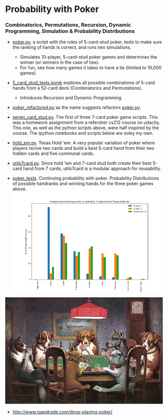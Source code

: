 # Probability with Poker

### Combinatorics, Permutations, Recursion, Dynamic Programming, Simulation & Probability Distributions
 
- [poker.py](poker.py), a script with the rules of 5-card-stud poker, tests to make sure the ranking of hands is correct, and runs two simulations. 
    + Simulates 10-player, 5-card-stud poker games and determines the winner (or winners in the case of ties).
    + For fun, see how many games it takes to have a tie (limited to 10,000 games).
    
- [5_card_stud_tests.ipynb](5_card_stud_tests.ipynb) explores all possible combinations of 5-card hands from a 52-card deck (Combinatorics and Permutations).  
    + Introduces Recursion and Dynamic Programming. 
    
- [poker_refactored.py](poker_refactored.py) as the name suggests refactors [poker.py](poker.py).

- [seven_card_stud.py](seven_card_stud.py). The first of three 7-card poker game scripts.  This was a homework assignment from a refersher cs212 course on udacity.  This one, as well as the python scripts above, were half inspired by the course. The ipython notebooks and scripts below are soley my own.

- [hold_em.py](hold_em.py). Texas Hold 'em.  A very popular variation of poker where players recive two cards and build a best 5-card hand from their two hidden cards and five communal cards.

- [utils7card.py](utils7card.py).  Since hold 'em and 7-card stud both create their best 5-card hand from 7 cards, utils7card is a modular approach for reusability. 

- [poker_tests](7card_poker_tests).  Continuing probability with poker.   Probability Distributions of possible handranks and winning hands for the three poker games above.  
![](../images/winning_hands.png?raw=true)

![](../images/a_friend_in_need.jpg?raw=true)
- http://www.raandrade.com/dogs-playing-poker/